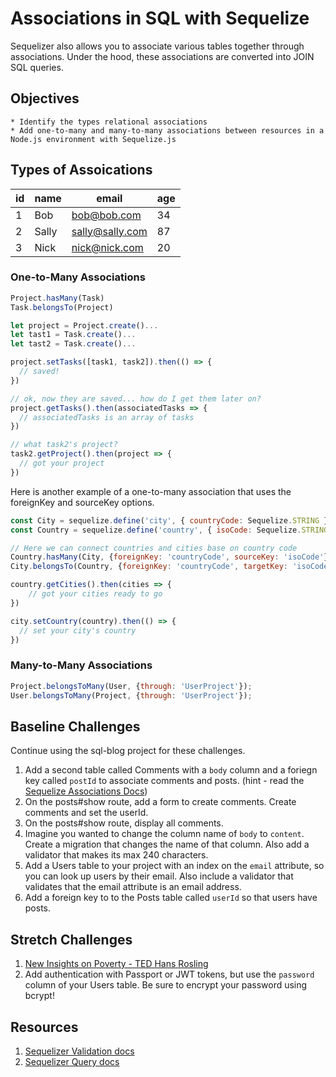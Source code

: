 # Associations in SQL with Sequelize

Sequelizer also allows you to associate various tables together through associations. Under the hood, these associations are converted into JOIN SQL queries.

## Objectives

	* Identify the types relational associations
	* Add one-to-many and many-to-many associations between resources in a Node.js environment with Sequelize.js

## Types of Assoications

| id | name  | email | age |
| -- | ----  | ------| ------ |
| 1  | Bob   | bob@bob.com  | 34  |
| 2  | Sally | sally@sally.com  | 87  |
| 3  | Nick | nick@nick.com  | 20  |


### One-to-Many Associations 


```js
Project.hasMany(Task)
Task.belongsTo(Project)

let project = Project.create()...
let tast1 = Task.create()...
let tast2 = Task.create()...

project.setTasks([task1, task2]).then(() => {
  // saved!
})

// ok, now they are saved... how do I get them later on?
project.getTasks().then(associatedTasks => {
  // associatedTasks is an array of tasks
})

// what task2's project?
task2.getProject().then(project => {
  // got your project
})

```

Here is another example of a one-to-many association that uses the foreignKey and sourceKey options.

```js
const City = sequelize.define('city', { countryCode: Sequelize.STRING });
const Country = sequelize.define('country', { isoCode: Sequelize.STRING });

// Here we can connect countries and cities base on country code
Country.hasMany(City, {foreignKey: 'countryCode', sourceKey: 'isoCode'});
City.belongsTo(Country, {foreignKey: 'countryCode', targetKey: 'isoCode'});

country.getCities().then(cities => {
    // got your cities ready to go
})

city.setCountry(country).then(() => {
  // set your city's country
})
```

### Many-to-Many Associations

```js
Project.belongsToMany(User, {through: 'UserProject'});
User.belongsToMany(Project, {through: 'UserProject'});
```

## Baseline Challenges
 
Continue using the sql-blog project for these challenges. 

1. Add a second table called Comments with a `body` column and a foriegn key called `postId` to associate comments and posts. (hint - read the [Sequelize Associations Docs](http://docs.sequelizejs.com/manual/tutorial/associations.html))
1. On the posts#show route, add a form to create comments. Create comments and set the userId.
1. On the posts#show route, display all comments.
1. Imagine you wanted to change the column name of `body` to `content`. Create a migration that changes the name of that column. Also add a validator that makes its max 240 characters.
1. Add a Users table to your project with an index on the `email` attribute, so you can look up users by their email. Also include a validator that validates that the email attribute is an email address.
1. Add a foreign key to to the Posts table called `userId` so that users have posts.

## Stretch Challenges

1. [New Insights on Poverty - TED Hans Rosling](https://www.ted.com/talks/hans_rosling_reveals_new_insights_on_poverty)
1. Add authentication with Passport or JWT tokens, but use the `password` column of your Users table. Be sure to encrypt your password using bcrypt!

## Resources

1. [Sequelizer Validation docs](http://docs.sequelizejs.com/manual/tutorial/models-definition.html#validations)
1. [Sequelizer Query docs](http://docs.sequelizejs.com/manual/tutorial/querying.html)

